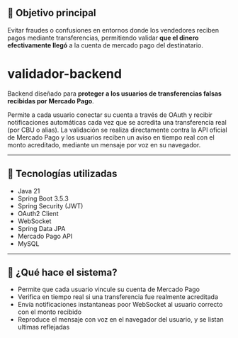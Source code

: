 ## 🎯 Objetivo principal

Evitar fraudes o confusiones en entornos donde los vendedores reciben pagos mediante transferencias, permitiendo validar **que el dinero efectivamente llegó** a la cuenta de mercado pago del destinatario.

# validador-backend

Backend diseñado para **proteger a los usuarios de transferencias falsas recibidas por Mercado Pago**.

Permite a cada usuario conectar su cuenta a través de OAuth y recibir notificaciones automáticas cada vez que se acredita una transferencia real (por CBU o alias). La validación se realiza directamente contra la API oficial de Mercado Pago y los usuarios reciben un aviso en tiempo real con el monto acreditado, mediante un mensaje por voz en su navegador.

---


## 🔧 Tecnologías utilizadas

- Java 21
- Spring Boot 3.5.3
- Spring Security (JWT)
- OAuth2 Client
- WebSocket
- Spring Data JPA
- Mercado Pago API
- MySQL

---

## 🚀 ¿Qué hace el sistema?

- Permite que cada usuario vincule su cuenta de Mercado Pago
- Verifica en tiempo real si una transferencia fue realmente acreditada
- Envía notificaciones instantaneas poor WebSocket al usuario correcto con el monto recibido
- Reproduce el mensaje con voz en el navegador del usuario, y se listan ultimas reflejadas
